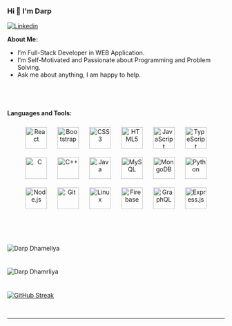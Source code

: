 ### Hi 👋 I'm Darp

[![Linkedin](https://img.shields.io/badge/-LinkedIn-blue?style=flat&logo=Linkedin&logoColor=white)](https://www.linkedin.com/in/darp-dhameliya-39b5581a7/)


**About Me:**

- I’m Full-Stack Developer in WEB Application.
- I’m Self-Motivated and Passionate about Programming and Problem Solving.
- Ask me about anything, I am happy to help.

 &nbsp;
---
**Languages and Tools:**

<div align="center">  
<img style="margin: 10px" src="https://profilinator.rishav.dev/skills-assets/react-original-wordmark.svg" alt="React" height="50" />  
<img style="margin: 10px" src="https://profilinator.rishav.dev/skills-assets/bootstrap-plain.svg" alt="Bootstrap" height="50" />  
<img style="margin: 10px" src="https://profilinator.rishav.dev/skills-assets/css3-original-wordmark.svg" alt="CSS3" height="50" />  
<img style="margin: 10px" src="https://profilinator.rishav.dev/skills-assets/html5-original-wordmark.svg" alt="HTML5" height="50" />  
<img style="margin: 10px" src="https://profilinator.rishav.dev/skills-assets/javascript-original.svg" alt="JavaScript" height="50" />  
<img style="margin: 10px" src="https://profilinator.rishav.dev/skills-assets/typescript-original.svg" alt="TypeScript" height="50" />  
<img style="margin: 10px" src="https://profilinator.rishav.dev/skills-assets/c-original.svg" alt="C" height="50" />  
<img style="margin: 10px" src="https://profilinator.rishav.dev/skills-assets/cplusplus-original.svg" alt="C++" height="50" />  
<img style="margin: 10px" src="https://profilinator.rishav.dev/skills-assets/java-original-wordmark.svg" alt="Java" height="50" />  
<img style="margin: 10px" src="https://profilinator.rishav.dev/skills-assets/mysql-original-wordmark.svg" alt="MySQL" height="50" />  
<img style="margin: 10px" src="https://profilinator.rishav.dev/skills-assets/mongodb-original-wordmark.svg" alt="MongoDB" height="50" />  
<img style="margin: 10px" src="https://profilinator.rishav.dev/skills-assets/python-original.svg" alt="Python" height="50" />  
<img style="margin: 10px" src="https://profilinator.rishav.dev/skills-assets/nodejs-original-wordmark.svg" alt="Node.js" height="50" />  
<img style="margin: 10px" src="https://profilinator.rishav.dev/skills-assets/git-scm-icon.svg" alt="Git" height="50" />  
<img style="margin: 10px" src="https://profilinator.rishav.dev/skills-assets/linux-original.svg" alt="Linux" height="50" />  
<img style="margin: 10px" src="https://profilinator.rishav.dev/skills-assets/firebase.png" alt="Firebase" height="50" />  
<img style="margin: 10px" src="https://profilinator.rishav.dev/skills-assets/graphql.png" alt="GraphQL" height="50" />
<img style="margin: 10px" src="https://profilinator.rishav.dev/skills-assets/express-original-wordmark.svg" alt="Express.js" height="50" />  
</div>



 &nbsp;
---

 <p><img align="left" src="https://github-readme-stats.vercel.app/api?username=darp99&show_icons=true&theme=vision-friendly-dark&locale=en" alt="Darp Dhameliya" /></p>

 &nbsp;
 ---
<p><img align="left" src="https://github-readme-stats.vercel.app/api/top-langs?username=darp99&hide=JupyterNotebook&show_icons=true&langs_count=8&theme=tokyonight&locale=en&layout=compact" alt="Darp Dhamrliya" /></p>

 &nbsp;
 ---
[![GitHub Streak](http://github-readme-streak-stats.herokuapp.com?user=darp99&theme=dark&fire=DD1A0D&stroke=DDDC13&currStreakNum=15DD1C&sideNums=4DDD18&sideLabels=1CDDD0)](https://git.io/streak-stats)

 &nbsp;
 
 ---
 
